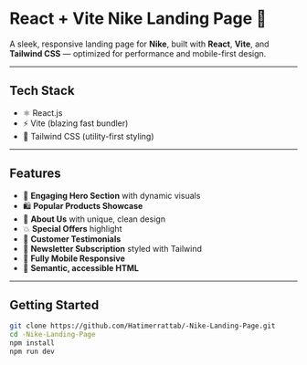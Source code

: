 # React + Vite Nike Landing Page 🚀

A sleek, responsive landing page for **Nike**, built with **React**, **Vite**, and **Tailwind CSS** — optimized for performance and mobile-first design.

---

## Tech Stack
- ⚛️ React.js  
- ⚡ Vite (blazing fast bundler)  
- 🎨 Tailwind CSS (utility-first styling)

---

## Features
- 🎯 **Engaging Hero Section** with dynamic visuals  
- 🛍️ **Popular Products Showcase**  
- 📖 **About Us** with unique, clean design  
- 💥 **Special Offers** highlight  
- 💬 **Customer Testimonials**  
- 📧 **Newsletter Subscription** styled with Tailwind  
- 🦶 **Fully Mobile Responsive**  
- 📜 **Semantic, accessible HTML**

---

## Getting Started

```bash
git clone https://github.com/Hatimerrattab/-Nike-Landing-Page.git
cd -Nike-Landing-Page
npm install
npm run dev

